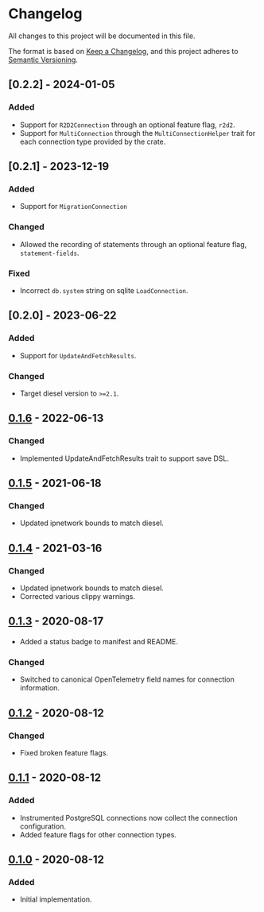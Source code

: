 # Changelog
All changes to this project will be documented in this file.

The format is based on [Keep a Changelog](https://keepachangelog.com/en/1.0.0/),
and this project adheres to [Semantic Versioning](https://semver.org/spec/v2.0.0.html).

## [0.2.2] - 2024-01-05
### Added
- Support for `R2D2Connection` through an optional feature flag, `r2d2`.
- Support for `MultiConnection` through the `MultiConnectionHelper` trait for each
  connection type provided by the crate.

## [0.2.1] - 2023-12-19
### Added
- Support for `MigrationConnection`

### Changed
- Allowed the recording of statements through an optional feature flag, `statement-fields`.

### Fixed
- Incorrect `db.system` string on sqlite `LoadConnection`.

## [0.2.0] - 2023-06-22
### Added
- Support for `UpdateAndFetchResults`.

### Changed
- Target diesel version to `>=2.1`.

## [0.1.6] - 2022-06-13
### Changed
- Implemented UpdateAndFetchResults trait to support save DSL.

## [0.1.5] - 2021-06-18
### Changed
- Updated ipnetwork bounds to match diesel.

## [0.1.4] - 2021-03-16
### Changed
- Updated ipnetwork bounds to match diesel.
- Corrected various clippy warnings.

## [0.1.3] - 2020-08-17
####
- Added a status badge to manifest and README.

### Changed
- Switched to canonical OpenTelemetry field names for connection information. 

## [0.1.2] - 2020-08-12
### Changed
- Fixed broken feature flags.

## [0.1.1] - 2020-08-12
### Added
- Instrumented PostgreSQL connections now collect the connection configuration.
- Added feature flags for other connection types.

## [0.1.0] - 2020-08-12
### Added
- Initial implementation.

[0.1.6]: https://crates.io/crates/diesel-tracing/0.1.6
[0.1.5]: https://crates.io/crates/diesel-tracing/0.1.5
[0.1.4]: https://crates.io/crates/diesel-tracing/0.1.4
[0.1.3]: https://crates.io/crates/diesel-tracing/0.1.3
[0.1.2]: https://crates.io/crates/diesel-tracing/0.1.2
[0.1.1]: https://crates.io/crates/diesel-tracing/0.1.1
[0.1.0]: https://crates.io/crates/diesel-tracing/0.1.0
